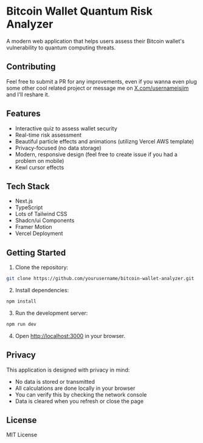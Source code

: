 # Bitcoin Wallet Quantum Risk Analyzer

A modern web application that helps users assess their Bitcoin wallet's vulnerability to quantum computing threats. 

## Contributing

Feel free to submit a PR for any improvements, 
even if you wanna even plug some other cool related project or message me on [X.com/usernameisjim](https://www.x.com/usernameisjim) and I'll reshare it.

## Features

- Interactive quiz to assess wallet security
- Real-time risk assessment
- Beautiful particle effects and animations
(utilizng Vercel AWS template)
- Privacy-focused (no data storage)
- Modern, responsive design 
(feel free to create issue if you had a problem on mobile)
- Kewl cursor effects

## Tech Stack

- Next.js 
- TypeScript
- Lots of Tailwind CSS
- Shadcn/ui Components
- Framer Motion
- Vercel Deployment

## Getting Started

1. Clone the repository:
```bash
git clone https://github.com/yourusername/bitcoin-wallet-analyzer.git
```

2. Install dependencies:
```bash
npm install
```

3. Run the development server:
```bash
npm run dev
```

4. Open [http://localhost:3000](http://localhost:3000) in your browser.

## Privacy

This application is designed with privacy in mind:
- No data is stored or transmitted
- All calculations are done locally in your browser
- You can verify this by checking the network console
- Data is cleared when you refresh or close the page


## License

MIT License 